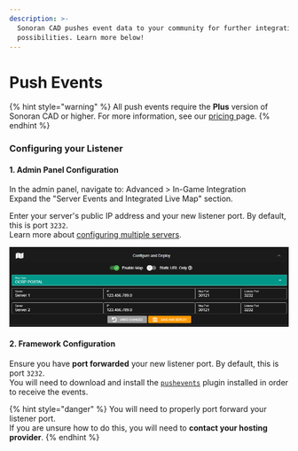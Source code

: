 ```yaml
---
description: >-
  Sonoran CAD pushes event data to your community for further integration
  possibilities. Learn more below!
---
```


# Push Events

{% hint style="warning" %}
All push events require the **Plus** version of Sonoran CAD or higher. For more information, see our [pricing ](../../../pricing/faq/)page.
{% endhint %}

### Configuring your Listener

#### 1. Admin Panel Configuration

In the admin panel, navigate to: Advanced &gt; In-Game Integration  
Expand the "Server Events and Integrated Live Map" section.

Enter your server's public IP address and your new listener port. By default, this is port `3232`.  
Learn more about [configuring multiple servers](../../../tutorials/customization/configuring-multiple-servers.md).

![Sonoran CAD&apos;s Event Listener Configuration](../../../.gitbook/assets/map_config_cad.png)

#### 2. Framework Configuration

Ensure you have **port forwarded** your new listener port. By default, this is port `3232`.  
You will need to download and install the [`pushevents`](../../../integration-plugins/integration-plugins/available-plugins/push-events.md) plugin installed in order to receive the events.

{% hint style="danger" %}
You will need to properly port forward your listener port.  
If you are unsure how to do this, you will need to **contact your hosting provider**.
{% endhint %}

